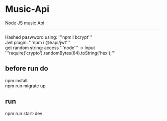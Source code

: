 # Music-Api

Node JS music Api

<hr>
Hashed paswword using: '''npm i bcrypt''' <br>
Jwt plugin: '''npm i @hapi/jwt''' <br>
get random string: access '''node''' -> input '''require('crypto').randomBytes(64).toString('hex');'''

## before run do

npm install <br>
npm run migrate up

## run

npm run start-dev

